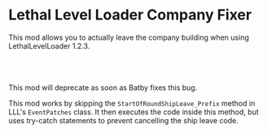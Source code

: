 # Lethal Level Loader Company Fixer

This mod allows you to actually leave the company building when using LethalLevelLoader 1.2.3.

<br>
<br>
<br>
This mod will deprecate as soon as Batby fixes this bug.

This mod works by skipping the `StartOfRoundShipLeave_Prefix` method in LLL's `EventPatches` class.
It then executes the code inside this method, but uses try-catch statements to prevent cancelling the ship leave code.